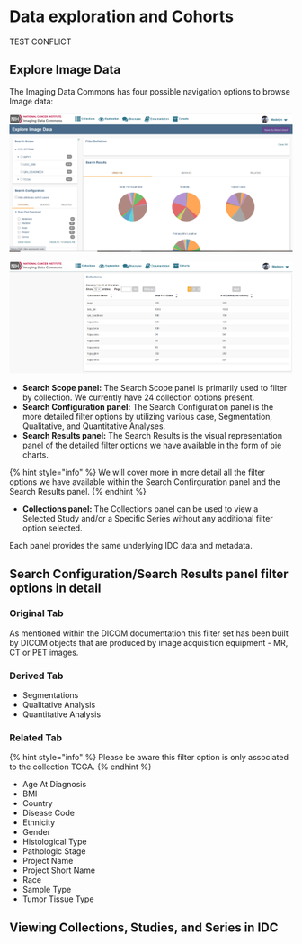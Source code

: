 # Data exploration and Cohorts

TEST CONFLICT

## Explore Image Data

The Imaging Data Commons has four possible navigation options to browse Image data:

![](../.gitbook/assets/explore-image-data.png)

![](../.gitbook/assets/collections-panel.png)



* **Search Scope panel:** The Search Scope panel is primarily used to filter by collection. We currently have 24 collection options present.
* **Search Configuration panel:** The Search Configuration panel is the more detailed filter options by utilizing various case, Segmentation, Qualitative, and Quantitative Analyses.  
* **Search Results panel:** The Search Results is the visual representation panel of the detailed filter options we have available in the form of pie charts. 

{% hint style="info" %}
We will cover more in more detail all the filter options we have available within the Search Confirguration panel and the Search Results panel.
{% endhint %}

* **Collections panel:** The Collections panel can be used to view a Selected Study and/or a Specific Series without any additional filter option selected. 

Each panel provides the same underlying IDC data and metadata.

## Search Configuration/Search Results panel filter options in detail

### Original Tab

As mentioned within the DICOM documentation this filter set has been built by DICOM objects that are produced by image acquisition equipment - MR, CT or PET images.

### Derived Tab

* Segmentations
* Qualitative Analysis
* Quantitative Analysis

### Related Tab

{% hint style="info" %}
Please be aware this filter option is only associated to the collection TCGA.
{% endhint %}

* Age At Diagnosis
* BMI
* Country
* Disease Code
* Ethnicity
* Gender
* Histological Type
* Pathologic Stage
* Project Name
* Project Short Name
* Race
* Sample Type
* Tumor Tissue Type

## Viewing Collections, Studies, and Series in IDC



## 








